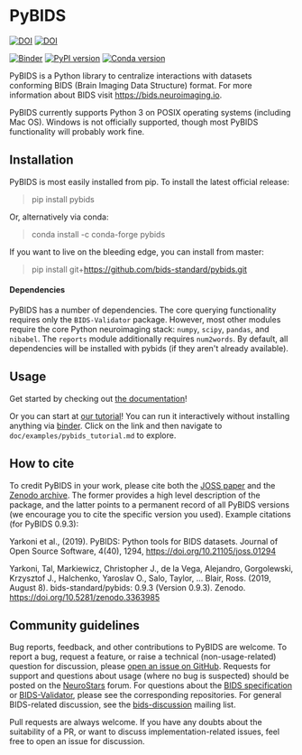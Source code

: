 # PyBIDS
[![DOI](https://joss.theoj.org/papers/10.21105/joss.01294/status.svg)](https://doi.org/10.21105/joss.01294)
[![DOI](https://zenodo.org/badge/DOI/10.5281/zenodo.2537312.svg)](https://doi.org/10.5281/zenodo.2537312)

[![Binder](https://mybinder.org/badge.svg)](https://mybinder.org/v2/gh/bids-standard/pybids/master)
[![PyPI version](https://badge.fury.io/py/pybids.svg)](https://badge.fury.io/py/pybids)
[![Conda version](https://img.shields.io/conda/vn/conda-forge/pybids)](https://anaconda.org/conda-forge/pybids)

PyBIDS is a Python library to centralize interactions with datasets conforming
BIDS (Brain Imaging Data Structure) format.  For more information about BIDS
visit https://bids.neuroimaging.io.

PyBIDS currently supports Python 3 on POSIX operating systems (including Mac OS).  Windows is not officially supported, though most PyBIDS functionality will probably work fine.

## Installation
PyBIDS is most easily installed from pip. To install the latest official release:

> pip install pybids

Or, alternatively via conda:

> conda install -c conda-forge pybids

If you want to live on the bleeding edge, you can install from master:

> pip install git+https://github.com/bids-standard/pybids.git

#### Dependencies
PyBIDS has a number of dependencies. The core querying functionality requires only the `BIDS-Validator` package. However, most other modules require the core Python neuroimaging stack: `numpy`, `scipy`, `pandas`, and `nibabel`. The `reports` module additionally requires `num2words`. By default, all dependencies will be installed with pybids (if they aren't already available).

## Usage
Get started by checking out [the documentation](https://bids-standard.github.io/pybids)!

Or you can start at [our tutorial](https://bids-standard.github.io/pybids/examples/pybids_tutorial.html)! You can run it interactively without installing anything via [binder](https://mybinder.org/v2/gh/bids-standard/pybids/master). Click on the link and then navigate to `doc/examples/pybids_tutorial.md` to explore.

## How to cite
To credit PyBIDS in your work, please cite both the [JOSS paper](https://joss.theoj.org/papers/10.21105/joss.01294) and the [Zenodo archive](https://zenodo.org/record/3363985). The former provides a high level description of the package, and the latter points to a permanent record of all PyBIDS versions (we encourage you to cite the specific version you used). Example citations (for PyBIDS 0.9.3):

Yarkoni et al., (2019). PyBIDS: Python tools for BIDS datasets. Journal of Open Source Software, 4(40), 1294, https://doi.org/10.21105/joss.01294

Yarkoni, Tal, Markiewicz, Christopher J., de la Vega, Alejandro, Gorgolewski, Krzysztof J., Halchenko, Yaroslav O., Salo, Taylor, … Blair, Ross. (2019, August 8). bids-standard/pybids: 0.9.3 (Version 0.9.3). Zenodo. https://doi.org/10.5281/zenodo.3363985

## Community guidelines
Bug reports, feedback, and other contributions to PyBIDS are welcome. To report a bug, request a feature, or raise a technical (non-usage-related) question for discussion, please [open an issue on GitHub](https://github.com/bids-standard/pybids/issues). Requests for support and questions about usage (where no bug is suspected) should be posted on the [NeuroStars](https://neurostars.org) forum. For questions about the [BIDS specification](https://github.com/bids-standard/bids-specification) or [BIDS-Validator](https://github.com/bids-standard/bids-validator), please see the corresponding repositories. For general BIDS-related discussion, see the [bids-discussion](https://groups.google.com/forum/#!forum/bids-discussion) mailing list.

Pull requests are always welcome. If you have any doubts about the suitability of a PR, or want to discuss implementation-related issues, feel free to open an issue for discussion.
